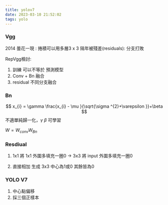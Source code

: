 ```yaml
---
title: yolov7
date: 2023-03-10 21:52:02
tags: yolo
---
```

### Vgg
2014 曇花一現 : 捲積可以用多層3 x 3
隔年被殘差(residuals): 分支打敗

RepVgg檢討:
1. 訓練 可以不等於 預測模型
2. Conv + Bn 融合
3. residual 不同分支融合

### Bn
$$
x_{i} = \gamma \frac{x_{i} - \mu }{\sqrt{\sigma ^{2}+\varepsilon }}+\beta 
$$
不適單純歸一化，$\gamma$ $\beta$ 可學習

$W =W_{conv}W_{Bn}$

### Resdiual
1. 1x1
  將 1x1 外圍多填充一圈0 $\rightarrow$ 3x3
  將 input 外圍多填充一圈0

2. 直接相加
  生成 3x3 中心為1或0 其餘皆為0

### YOLO V7
1. 中心點偏移
2. 採三個正樣本   